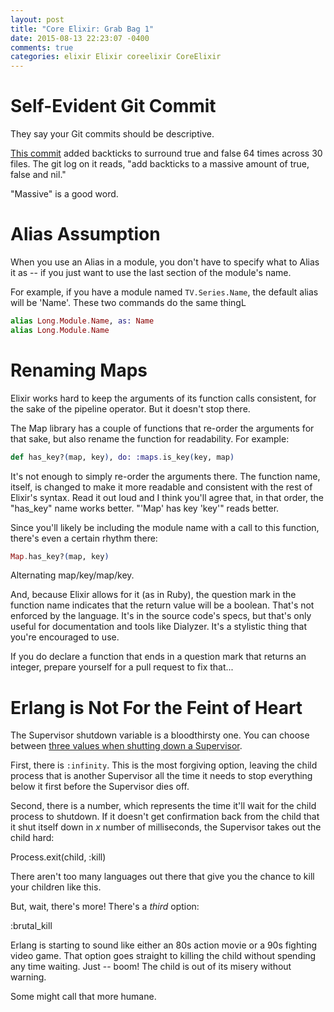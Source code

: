 ```yaml
---
layout: post
title: "Core Elixir: Grab Bag 1"
date: 2015-08-13 22:23:07 -0400
comments: true
categories: elixir Elixir coreelixir CoreElixir
---
```


# Self-Evident Git Commit

They say your Git commits should be descriptive.

[This commit](https://github.com/elixir-lang/elixir/commit/cf41811462d4d7e819aea73f3a33adb082fab9d4) added backticks to surround true and false 64 times across 30 files. The git log on it reads, "add backticks to a massive amount of true, false and nil." 

"Massive" is a good word.


# Alias Assumption

When you use an Alias in a module, you don't have to specify what to Alias it as -- if you just want to use the last section of the module's name. 

For example, if you have a module named `TV.Series.Name`, the default alias will be 'Name'.  These two commands do the same thingL

```elixir
alias Long.Module.Name, as: Name
alias Long.Module.Name
```

# Renaming Maps

Elixir works hard to keep the arguments of its function calls consistent, for the sake of the pipeline operator. But it doesn't stop there.

The Map library has a couple of functions that re-order the arguments for that sake, but also rename the function for readability.  For example:

```elixir
def has_key?(map, key), do: :maps.is_key(key, map)
```

It's not enough to simply re-order the arguments there.  The function name, itself, is changed to make it more readable and consistent with the rest of Elixir's syntax.  Read it out loud and I think you'll agree that, in that order, the "has_key" name works better.  "'Map' has key 'key'" reads better.  

Since you'll likely be including the module name with a call to this function, there's even a certain rhythm there:

```elixir
Map.has_key?(map, key)
```

Alternating map/key/map/key.

And, because Elixir allows for it (as in Ruby), the question mark in the function name indicates that the return value will be a boolean.  That's not enforced by the language. It's in the source code's specs, but that's only useful for documentation and tools like Dialyzer.  It's a stylistic thing that you're encouraged to use.

If you do declare a function that ends in a question mark that returns an integer, prepare yourself for a pull request to fix that...

   
# Erlang is Not For the Feint of Heart

The Supervisor shutdown variable is a bloodthirsty one.  You can choose between [three values when shutting down a Supervisor](https://github.com/elixir-lang/elixir/blob/4f68c4f10502e0f54a21093bb9a33957e63a9ac4/lib/elixir/lib/supervisor/spec.ex#L139).  

First, there is `:infinity`.  This is the most forgiving option, leaving the child process that is another Supervisor all the time it needs to stop everything below it first before the Supervisor dies off.

Second, there is a number, which represents the time it'll wait for the child process to shutdown.  If it doesn't get confirmation back from the child that it shut itself down in  _x_ number of milliseconds, the Supervisor takes out the child hard:

  Process.exit(child, :kill)

There aren't too many languages out there that  give you the chance to kill your children like this.

But, wait, there's more!  There's a _third_ option:

  :brutal_kill

Erlang is starting to sound like either an 80s action movie or a 90s fighting video game.  That option goes straight to killing the child without spending any time waiting. Just -- boom!  The child is out of its misery without warning.

Some might call that more humane.
